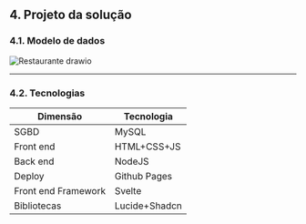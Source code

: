 ## 4. Projeto da solução

### 4.1. Modelo de dados

![Restaurante drawio](https://github.com/ICEI-PUC-Minas-PPLES-TI/plf-es-2024-1-ti2-1372100-grupo-4-restaurante/assets/63589918/639595ea-3fda-4b13-963b-22e52a5b0615)

---

### 4.2. Tecnologias

| **Dimensão**   | **Tecnologia**  |
| ---            | ---             |
| SGBD           | MySQL           |
| Front end      | HTML+CSS+JS     |
| Back end       | NodeJS |
| Deploy         | Github Pages    |
|Front end Framework | Svelte |
|Bibliotecas|Lucide+Shadcn|

